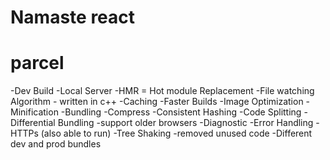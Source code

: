 # Namaste react
# parcel
-Dev Build
-Local Server
-HMR = Hot module Replacement
-File watching Algorithm - written in c++
-Caching -Faster Builds
-Image Optimization
-Minification
-Bundling
-Compress
-Consistent Hashing
-Code Splitting
-Differential Bundling -support older browsers
-Diagnostic
-Error Handling
-HTTPs (also able to run)
-Tree Shaking -removed unused code
-Different dev and prod bundles

